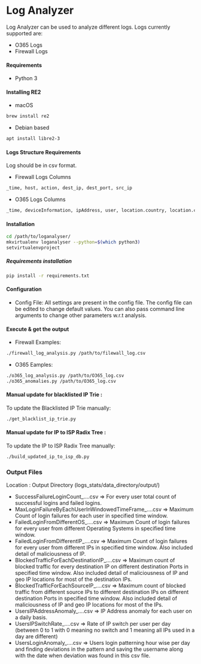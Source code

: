 # Log Analyzer
Log Analyzer can be used to analyze different logs.
Logs currently supported are:
- O365 Logs
- Firewall Logs

#### Requirements
- Python 3

#### Installing RE2
- macOS
```bash
brew install re2
```
- Debian based
```bash
apt install libre2-3
```

#### Logs Structure Requirements
Log should be in csv format.
- Firewall Logs Columns
```bash
_time, host, action, dest_ip, dest_port, src_ip
```
- O365 Logs Columns
```bash
_time, deviceInformation, ipAddress, user, location.country, location.city, app, loginStatus
```

#### Installation
```bash
cd /path/to/loganalyser/
mkvirtualenv loganalyser --python=$(which python3)
setvirtualenvproject
```
##### Requirements installation
```bash
pip install -r requirements.txt
```

#### Configuration
- Config File: All settings are present in the config file. The config file can be edited to change default values. You can also pass command line arguments to change other parameters w.r.t analysis.

#### Execute & get the output
- Firewall Examples:
```bash
./firewall_log_analysis.py /path/to/filewall_log.csv
```
- O365 Eamples:
```bash
./o365_log_analysis.py /path/to/O365_log.csv
./o365_anomalies.py /path/to/O365_log.csv
```

#### Manual update for blacklisted IP Trie :
To update the Blacklisted IP Trie manually:
```bash
./get_blacklist_ip_trie.py
```

#### Manual update for IP to ISP Radix Tree :
To update the IP to ISP Radix Tree manually:
```bash
./build_updated_ip_to_isp_db.py
```

### Output Files
Location : Output Directory (logs_stats/data_directory/output/)
- SuccessFailureLoginCount_....csv => For every user total count of successful logins and failed logins.
- MaxLoginFailureByEachUserInWindowedTimeFrame_....csv => Maximum Count of login failures for each user in specified time window.
- FailedLoginFromDifferentOS_....csv => Maximum Count of login failures for every user from different Operating Systems in specified time window.
- FailedLoginFromDifferentIP_....csv => Maximum Count of login failures for every user from different IPs in specified time window. Also included detail of maliciousness of IP.
- BlockedTrafficForEachDestinationIP_....csv => Maximum count of blocked traffic for every destination IP on different destination Ports in specified time window. Also included detail of maliciousness of IP and geo IP locations for most of the destination IPs.
- BlockedTrafficForEachSourceIP_....csv => Maximum count of blocked traffic from different source IPs to different destination IPs on different destination Ports in specified time window. Also included detail of maliciousness of IP and geo IP locations for most of the IPs.
- UsersIPAddressAnomaly_....csv => IP Address anomaly for each user on a daily basis.
- UsersIPSwitchRate_....csv => Rate of IP switch per user per day (between 0 to 1 with 0 meaning no switch and 1 meaning all IPs used in a day are different)
- UsersLoginAnomaly_....csv => Users login patterning hour wise per day and finding deviations in the pattern and saving the username along with the date when deviation was found in this csv file. 
